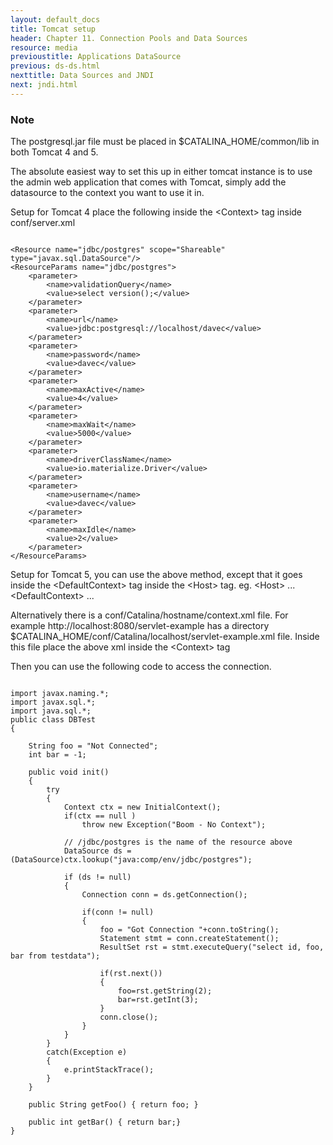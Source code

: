 ```yaml
---
layout: default_docs
title: Tomcat setup
header: Chapter 11. Connection Pools and Data Sources
resource: media
previoustitle: Applications DataSource
previous: ds-ds.html
nexttitle: Data Sources and JNDI
next: jndi.html
---
```


### Note

The postgresql.jar file must be placed in $CATALINA_HOME/common/lib in both
Tomcat 4 and 5.

The absolute easiest way to set this up in either tomcat instance is to use the
admin web application that comes with Tomcat, simply add the datasource to the
context you want to use it in.

Setup for Tomcat 4 place the following inside the &lt;Context&gt; tag inside
conf/server.xml

<pre><code>
&lt;Resource name="jdbc/postgres" scope="Shareable" type="javax.sql.DataSource"/&gt;
&lt;ResourceParams name="jdbc/postgres"&gt;
	&lt;parameter&gt;
		&lt;name&gt;validationQuery&lt;/name&gt;
		&lt;value&gt;select version();&lt;/value&gt;
	&lt;/parameter&gt;
	&lt;parameter&gt;
		&lt;name&gt;url&lt;/name&gt;
		&lt;value&gt;jdbc:postgresql://localhost/davec&lt;/value&gt;
	&lt;/parameter&gt;
	&lt;parameter&gt;
		&lt;name&gt;password&lt;/name&gt;
		&lt;value&gt;davec&lt;/value&gt;
	&lt;/parameter&gt;
	&lt;parameter&gt;
		&lt;name&gt;maxActive&lt;/name&gt;
		&lt;value&gt;4&lt;/value&gt;
	&lt;/parameter&gt;
	&lt;parameter&gt;
		&lt;name&gt;maxWait&lt;/name&gt;
		&lt;value&gt;5000&lt;/value&gt;
	&lt;/parameter&gt;
	&lt;parameter&gt;
		&lt;name&gt;driverClassName&lt;/name&gt;
		&lt;value&gt;io.materialize.Driver&lt;/value&gt;
	&lt;/parameter&gt;
	&lt;parameter&gt;
		&lt;name&gt;username&lt;/name&gt;
		&lt;value&gt;davec&lt;/value&gt;
	&lt;/parameter&gt;
	&lt;parameter&gt;
		&lt;name&gt;maxIdle&lt;/name&gt;
		&lt;value&gt;2&lt;/value&gt;
	&lt;/parameter&gt;
&lt;/ResourceParams&gt;	
</code></pre>

Setup for Tomcat 5, you can use the above method, except that it goes inside the
&lt;DefaultContext&gt; tag inside the &lt;Host&gt; tag. eg. &lt;Host&gt; ... &lt;DefaultContext&gt; ...

Alternatively there is a conf/Catalina/hostname/context.xml file. For example
http://localhost:8080/servlet-example has a directory $CATALINA_HOME/conf/Catalina/localhost/servlet-example.xml file. 
Inside this file place the above xml inside the &lt;Context&gt; tag

Then you can use the following code to access the connection.

<pre><code>
import javax.naming.*;
import javax.sql.*;
import java.sql.*;
public class DBTest 
{

	String foo = "Not Connected";
	int bar = -1;
    
	public void init() 
	{
		try
		{
			Context ctx = new InitialContext();
			if(ctx == null )
				throw new Exception("Boom - No Context");
	
			// /jdbc/postgres is the name of the resource above 
			DataSource ds = (DataSource)ctx.lookup("java:comp/env/jdbc/postgres");
	    
			if (ds != null) 
			{
				Connection conn = ds.getConnection();
	    
				if(conn != null) 
				{
					foo = "Got Connection "+conn.toString();
					Statement stmt = conn.createStatement();
					ResultSet rst = stmt.executeQuery("select id, foo, bar from testdata");
					
					if(rst.next())
					{
						foo=rst.getString(2);
						bar=rst.getInt(3);
					}
					conn.close();
				}
			}
		}
		catch(Exception e) 
		{
			e.printStackTrace();
		}
	}

	public String getFoo() { return foo; }

	public int getBar() { return bar;}
}
</code></pre>